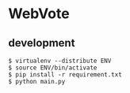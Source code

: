 # WebVote

## development

```
$ virtualenv --distribute ENV
$ source ENV/bin/activate
$ pip install -r requirement.txt
$ python main.py
```

